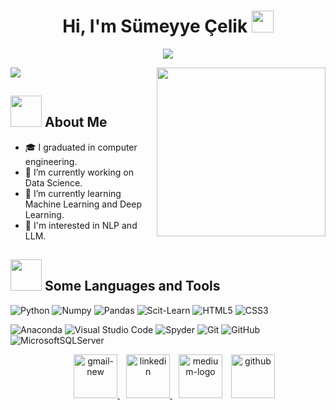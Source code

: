 <h1 align="center"> Hi, I'm Sümeyye Çelik <img src="https://media.giphy.com/media/hvRJCLFzcasrR4ia7z/giphy.gif" width="35"></h1>
<p align="center">
  <a href="https://github.com/fairyland0926"><img src="https://readme-typing-svg.herokuapp.com/?lines=Welcome+to+My+Page&font=Pacifico&center=true&width=650&height=120&color=58a6ff&vCenter=true&size=45%22"></a>
</p>

<!--
<p align="center">
  <img src="https://gpvc.arturio.dev/Sumeyye-Celik" alt="𝚙𝚛𝚘𝚏𝚒𝚕𝚎 𝚟𝚒𝚎𝚠𝚜"> •  
   <!-- <img alt = "profile views" src="https://komarev.com/ghpvc/?username=JayantGoel001&style=flat&color=brightgreen"> •    -->
<!--    <img src="https://img.shields.io/github/stars/Sumeyye-Celik?label=Stars" alt="𝚃𝚘𝚝𝚊𝚕 𝚂𝚝𝚊𝚛𝚜">
</p>
<p align="center"

 -->
 
<p align='right'>
<img align="right" src="https://media.giphy.com/media/QvpqTCiEcwtvx6wwJK/giphy.gif" width="270" height="270" frameBorder="0" class="giphy-embed" allowFullScreen></img>
</p>
 
 ![](https://github.com/halfrost/halfrost/blob/master/icons/header_.png)

 ## <img src="https://media.giphy.com/media/ObNTw8Uzwy6KQ/giphy.gif" width="50px"> About Me
 - 🎓 I graduated in computer engineering.
 - 🔭 I’m currently working on Data Science.
 - 🌱 I’m currently learning Machine Learning and Deep Learning.
 - 🧐 I'm interested in NLP and LLM.

 
 ## <img src="https://media2.giphy.com/media/QssGEmpkyEOhBCb7e1/giphy.gif?cid=ecf05e47a0n3gi1bfqntqmob8g9aid1oyj2wr3ds3mg700bl&rid=giphy.gif" width="50px"> Some Languages and Tools
![Python](https://img.shields.io/badge/python%20-%2314354C.svg?&style=for-the-badge&logo=python&logoColor=white) ![Numpy](https://img.shields.io/badge/numpy%20-%23013243.svg?&style=for-the-badge&logo=numpy&logoColor=white)  ![Pandas](https://img.shields.io/badge/pandas%20-%23150458.svg?&style=for-the-badge&logo=pandas&logoColor=white)  ![Scit-Learn](https://img.shields.io/badge/scikit-learn%20-%23013243.svg?&style=for-the-badge&logo=scikit-learn&logoColor=white)  ![HTML5](https://img.shields.io/badge/html5-%23E34F26.svg?style=for-the-badge&logo=html5&logoColor=white)  ![CSS3](https://img.shields.io/badge/css3-%231572B6.svg?style=for-the-badge&logo=css3&logoColor=white) 

![Anaconda](https://img.shields.io/badge/anaconda-0078d7.svg?style=for-the-badge&logo=anaconda&logoColor=white)  ![Visual Studio Code](https://img.shields.io/badge/Visual%20Studio%20Code-0078d7.svg?style=for-the-badge&logo=visual-studio-code&logoColor=white)  ![Spyder](https://img.shields.io/badge/spyderCode-0078d7.svg?style=for-the-badge&logo=spyder&logoColor=white) ![Git](https://img.shields.io/badge/git-%23F05033.svg?style=for-the-badge&logo=git&logoColor=white) ![GitHub](https://img.shields.io/badge/github-%23121011.svg?style=for-the-badge&logo=github&logoColor=white) ![MicrosoftSQLServer](https://img.shields.io/badge/Microsoft%20SQL%20Sever-CC2927?style=for-the-badge&logo=microsoft%20sql%20server&logoColor=white) 


 
 <p align="center">

 <div align="center"  class="icons-social" style="margin-left: 10px;">
	 <a style="margin-left: 10px;"  target="_blank" href="mailto:sumcelik960@gmail.com" >
    			<img width="70" height="70" src="https://img.icons8.com/stickers/100/gmail-new.png" alt="gmail-new"/>
        <a style="margin-left: 10px;"  target="_blank" href="https://www.linkedin.com/in/sumeyyecelik/">
			<img width="70" height="70" src="https://img.icons8.com/stickers/100/linkedin.png" alt="linkedin"/>
        <a style="margin-left: 10px;" target="_blank" href="https://medium.com/@sumeyyecelik">
			<img width="70" height="70" src="https://img.icons8.com/stickers/100/medium-logo.png" alt="medium-logo"/></a>
        <a style="margin-left: 10px;" target="_blank" href="https://github.com/Sumeyye-Celik">
		<img width="70" height="70" src="https://img.icons8.com/stickers/100/github.png" alt="github"/>
	</div>

</p>
 
 
 
